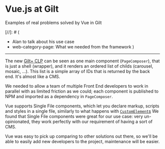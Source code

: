 # Vue.js at Gilt

Examples of real problems solved by Vue in Gilt

[//]: # (
  - Alan to talk about his use case
  - web-category-page: What we needed from the framework
)
---

The new [Gilt+ CLP](http://www.gilt.com/men) can be seen as one main component (`PageComposer`), that is just a shell (wrapper), and it renders an ordered list of childs (carousel, mosaic, ...). This list is a simple array of IDs that is returned by the back end. It's almost like a CMS.

We needed to allow a team of multiple Front End developers to work in parallel with as limited friction as we could; each component is published to NPM and imported as a dependency in `PageComposer`.

Vue supports Single File components, which let you declare markup, scripts and styles in a single file, similarly to what happens with [`CustomElement`s](https://developer.mozilla.org/en-US/docs/Web/Web_Components/Custom_Elements)
We found that Single File components were great for our use case: very un-opinionated, they work perfectly with our requirement of having a sort of CMS.

Vue was easy to pick up comparing to other solutions out there, so we'll be able to easily add new developers to the project, maintenance will be easier. 

